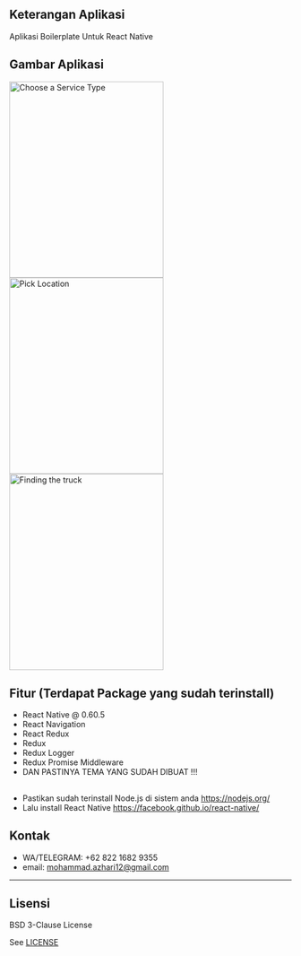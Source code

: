 ## Keterangan Aplikasi
Aplikasi Boilerplate Untuk React Native
<br>


## Gambar Aplikasi
<p float="left">
  <img src="https://github.com/illusi03/RNBoilerplateIllusi03/blob/master/screenshot/Screenshot_1567182634.png" width="275" height="350" alt="Choose a Service Type"/>
  <img src="https://github.com/illusi03/RNBoilerplateIllusi03/blob/master/screenshot/Screenshot_1567182646.png" width="275" height="350" alt="Pick Location"/>
  <img src="https://github.com/illusi03/RNBoilerplateIllusi03/blob/master/screenshot/Screenshot_1567182650.png" width="275" height="350" alt="Finding the truck"/>
</p>



## Fitur (Terdapat Package yang sudah terinstall)
* React Native @ 0.60.5
* React Navigation
* React Redux
* Redux
* Redux Logger
* Redux Promise Middleware
* DAN PASTINYA TEMA YANG SUDAH DIBUAT !!!

## 
* Pastikan sudah terinstall Node.js di sistem anda https://nodejs.org/
* Lalu install React Native https://facebook.github.io/react-native/

## Kontak 
* WA/TELEGRAM: +62 822 1682 9355
* email: mohammad.azhari12@gmail.com

----

## Lisensi

BSD 3-Clause License

See [LICENSE](LICENSE)
